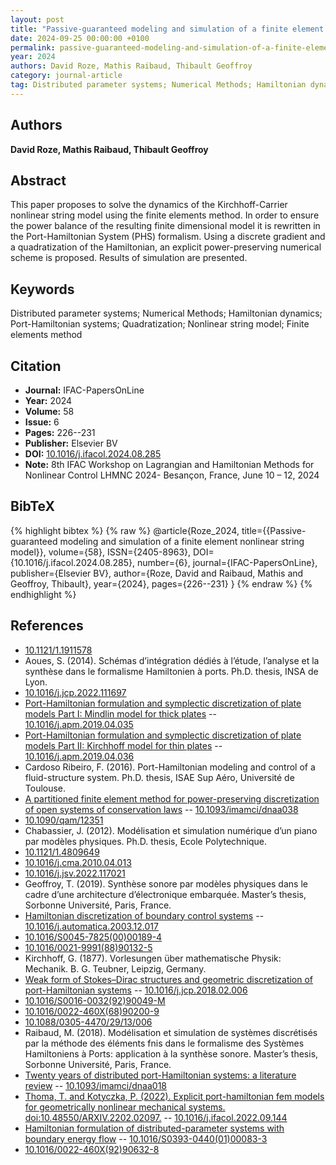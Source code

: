 ```yaml
---
layout: post
title: "Passive-guaranteed modeling and simulation of a finite element nonlinear string model"
date: 2024-09-25 00:00:00 +0100
permalink: passive-guaranteed-modeling-and-simulation-of-a-finite-element-nonlinear-string-model
year: 2024
authors: David Roze, Mathis Raibaud, Thibault Geoffroy
category: journal-article
tag: Distributed parameter systems; Numerical Methods; Hamiltonian dynamics; Port-Hamiltonian systems; Quadratization; Nonlinear string model; Finite elements method
---
```

 
## Authors
**David Roze, Mathis Raibaud, Thibault Geoffroy**
 
## Abstract
This paper proposes to solve the dynamics of the Kirchhoff-Carrier nonlinear string model using the finite elements method. In order to ensure the power balance of the resulting finite dimensional model it is rewritten in the Port-Hamiltonian System (PHS) formalism. Using a discrete gradient and a quadratization of the Hamiltonian, an explicit power-preserving numerical scheme is proposed. Results of simulation are presented.
 
## Keywords
Distributed parameter systems; Numerical Methods; Hamiltonian dynamics; Port-Hamiltonian systems; Quadratization; Nonlinear string model; Finite elements method
 
## Citation
- **Journal:** IFAC-PapersOnLine
- **Year:** 2024
- **Volume:** 58
- **Issue:** 6
- **Pages:** 226--231
- **Publisher:** Elsevier BV
- **DOI:** [10.1016/j.ifacol.2024.08.285](https://doi.org/10.1016/j.ifacol.2024.08.285)
- **Note:** 8th IFAC Workshop on Lagrangian and Hamiltonian Methods for Nonlinear Control LHMNC 2024- Besançon, France, June 10 – 12, 2024
 
## BibTeX
{% highlight bibtex %}
{% raw %}
@article{Roze_2024,
  title={{Passive-guaranteed modeling and simulation of a finite element nonlinear string model}},
  volume={58},
  ISSN={2405-8963},
  DOI={10.1016/j.ifacol.2024.08.285},
  number={6},
  journal={IFAC-PapersOnLine},
  publisher={Elsevier BV},
  author={Roze, David and Raibaud, Mathis and Geoffroy, Thibault},
  year={2024},
  pages={226--231}
}
{% endraw %}
{% endhighlight %}
 
## References
- [10.1121/1.1911578](https://doi.org/10.1121/1.1911578)
- Aoues, S. (2014). Schémas d’intégration dédiés à l’étude, l’analyse et la synthèse dans le formalisme Hamiltonien à ports. Ph.D. thesis, INSA de Lyon.
- [10.1016/j.jcp.2022.111697](https://doi.org/10.1016/j.jcp.2022.111697)
- [Port-Hamiltonian formulation and symplectic discretization of plate models Part I: Mindlin model for thick plates](port-hamiltonian-formulation-and-symplectic-discretization-of-plate-models-part-i-mindlin-model-for-thick-plates) -- [10.1016/j.apm.2019.04.035](https://doi.org/10.1016/j.apm.2019.04.035)
- [Port-Hamiltonian formulation and symplectic discretization of plate models Part II: Kirchhoff model for thin plates](port-hamiltonian-formulation-and-symplectic-discretization-of-plate-models-part-ii-kirchhoff-model-for-thin-plates) -- [10.1016/j.apm.2019.04.036](https://doi.org/10.1016/j.apm.2019.04.036)
- Cardoso Ribeiro, F. (2016). Port-Hamiltonian modeling and control of a fluid-structure system. Ph.D. thesis, ISAE Sup Aéro, Université de Toulouse.
- [A partitioned finite element method for power-preserving discretization of open systems of conservation laws](a-partitioned-finite-element-method-for-power-preserving-discretization-of-open-systems-of-conservation-laws) -- [10.1093/imamci/dnaa038](https://doi.org/10.1093/imamci/dnaa038)
- [10.1090/qam/12351](https://doi.org/10.1090/qam/12351)
- Chabassier, J. (2012). Modélisation et simulation numérique d’un piano par modèles physiques. Ph.D. thesis, Ecole Polytechnique.
- [10.1121/1.4809649](https://doi.org/10.1121/1.4809649)
- [10.1016/j.cma.2010.04.013](https://doi.org/10.1016/j.cma.2010.04.013)
- [10.1016/j.jsv.2022.117021](https://doi.org/10.1016/j.jsv.2022.117021)
- Geoffroy, T. (2019). Synthèse sonore par modèles physiques dans le cadre d’une architecture d’électronique embarquée. Master’s thesis, Sorbonne Université, Paris, France.
- [Hamiltonian discretization of boundary control systems](hamiltonian-discretization-of-boundary-control-systems) -- [10.1016/j.automatica.2003.12.017](https://doi.org/10.1016/j.automatica.2003.12.017)
- [10.1016/S0045-7825(00)00189-4](https://doi.org/10.1016/S0045-7825(00)00189-4)
- [10.1016/0021-9991(88)90132-5](https://doi.org/10.1016/0021-9991(88)90132-5)
- Kirchhoff, G. (1877). Vorlesungen über mathematische Physik: Mechanik. B. G. Teubner, Leipzig, Germany.
- [Weak form of Stokes–Dirac structures and geometric discretization of port-Hamiltonian systems](weak-form-of-stokes-dirac-structures-and-geometric-discretization-of-port-hamiltonian-systems) -- [10.1016/j.jcp.2018.02.006](https://doi.org/10.1016/j.jcp.2018.02.006)
- [10.1016/S0016-0032(92)90049-M](https://doi.org/10.1016/S0016-0032(92)90049-M)
- [10.1016/0022-460X(68)90200-9](https://doi.org/10.1016/0022-460X(68)90200-9)
- [10.1088/0305-4470/29/13/006](https://doi.org/10.1088/0305-4470/29/13/006)
- Raibaud, M. (2018). Modélisation et simulation de systèmes discrétisés par la méthode des éléments fnis dans le formalisme des Systèmes Hamiltoniens à Ports: application à la synthèse sonore. Master’s thesis, Sorbonne Université, Paris, France.
- [Twenty years of distributed port-Hamiltonian systems: a literature review](twenty-years-of-distributed-port-hamiltonian-systems-a-literature-review) -- [10.1093/imamci/dnaa018](https://doi.org/10.1093/imamci/dnaa018)
- [Thoma, T. and Kotyczka, P. (2022). Explicit port-hamiltonian fem models for geometrically nonlinear mechanical systems. doi:10.48550/ARXIV.2202.02097.](explicit-port-hamiltonian-fem-models-for-linear-mechanical-systems-with-non-uniform-boundary-conditions) -- [10.1016/j.ifacol.2022.09.144](https://doi.org/10.1016/j.ifacol.2022.09.144)
- [Hamiltonian formulation of distributed-parameter systems with boundary energy flow](hamiltonian-formulation-of-distributed-parameter-systems-with-boundary-energy-flow) -- [10.1016/S0393-0440(01)00083-3](https://doi.org/10.1016/S0393-0440(01)00083-3)
- [10.1016/0022-460X(92)90632-8](https://doi.org/10.1016/0022-460X(92)90632-8)


